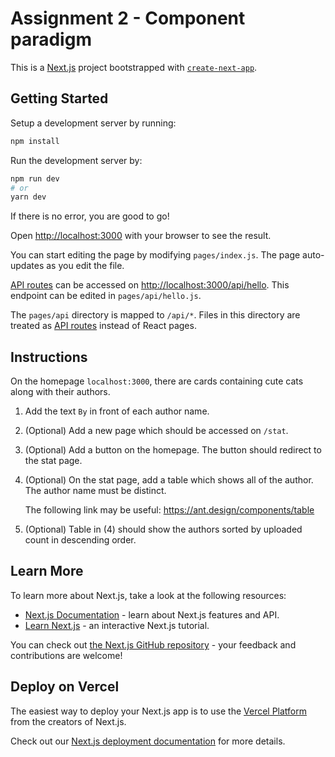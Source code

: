 # Assignment 2 - Component paradigm

This is a [Next.js](https://nextjs.org/) project bootstrapped with [`create-next-app`](https://github.com/vercel/next.js/tree/canary/packages/create-next-app).

## Getting Started

Setup a development server by running:
```bash
npm install
```

Run the development server by:

```bash
npm run dev
# or
yarn dev
```

If there is no error, you are good to go!

Open [http://localhost:3000](http://localhost:3000) with your browser to see the result.

You can start editing the page by modifying `pages/index.js`. The page auto-updates as you edit the file.

[API routes](https://nextjs.org/docs/api-routes/introduction) can be accessed on [http://localhost:3000/api/hello](http://localhost:3000/api/hello). This endpoint can be edited in `pages/api/hello.js`.

The `pages/api` directory is mapped to `/api/*`. Files in this directory are treated as [API routes](https://nextjs.org/docs/api-routes/introduction) instead of React pages.

## Instructions

On the homepage `localhost:3000`, there are cards containing cute cats along with their authors.

1. Add the text `By` in front of each author name.

2. (Optional) Add a new page which should be accessed on `/stat`.

3. (Optional) Add a button on the homepage. The button should redirect to the stat page.

4. (Optional) On the stat page, add a table which shows all of the author. The author name must be distinct.

    The following link may be useful: https://ant.design/components/table

5. (Optional) Table in (4) should show the authors sorted by uploaded count in descending order.

## Learn More

To learn more about Next.js, take a look at the following resources:

- [Next.js Documentation](https://nextjs.org/docs) - learn about Next.js features and API.
- [Learn Next.js](https://nextjs.org/learn) - an interactive Next.js tutorial.

You can check out [the Next.js GitHub repository](https://github.com/vercel/next.js/) - your feedback and contributions are welcome!

## Deploy on Vercel

The easiest way to deploy your Next.js app is to use the [Vercel Platform](https://vercel.com/new?utm_medium=default-template&filter=next.js&utm_source=create-next-app&utm_campaign=create-next-app-readme) from the creators of Next.js.

Check out our [Next.js deployment documentation](https://nextjs.org/docs/deployment) for more details.
